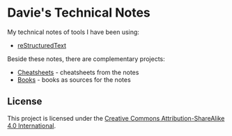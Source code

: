 # Davie's Technical Notes

My technical notes of tools I have been using:

* [reStructuredText](restructuredtext/restructuredtext.rst)

Beside these notes, there are complementary projects:

* [Cheatsheets][cheatsheets] - cheatsheets from the notes
* [Books][books] - books as sources for the notes

[books]: https://github.com/daviebadger/books
[cheatsheets]: https://github.com/daviebadger/cheatsheets

## License

This project is licensed under the
[Creative Commons Attribution-ShareAlike 4.0 International](LICENSE).
